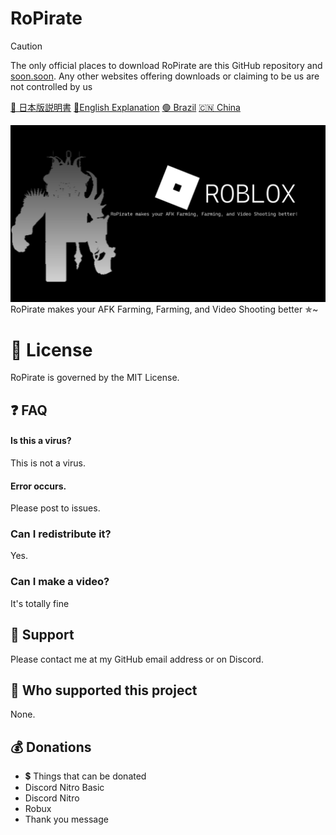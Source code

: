 
# RoPirate
> [!CAUTION]
> The only official places to download RoPirate are this GitHub repository and [soon.soon](). Any other websites offering downloads or claiming to be us are not controlled by us

[🗾 日本版説明書](README/README_JP.md) [🗽English Explanation](README.md) [🟢 Brazil](README/README_BRAZIL.md)  [🇨🇳 China](README/README_CH.md) 

![img.png](img/img.png)
RoPirate makes your AFK Farming, Farming, and Video Shooting better ✯~

# 📝 License
RoPirate is governed by the MIT License.

## ❓️ FAQ

#### Is this a virus?

This is not a virus. 

#### Error occurs.

Please post to issues.

### Can I redistribute it?

Yes.

### Can I make a video?

It's totally fine

## 📨 Support

Please contact me at my GitHub email address or on Discord.

## 💸 Who supported this project

None.

## 💰️ Donations

- 💲 Things that can be donated
- Discord Nitro Basic
- Discord Nitro
- Robux
- Thank you message
